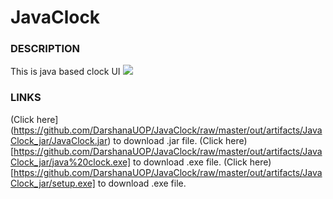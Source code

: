 # JavaClock
### DESCRIPTION
This is java based clock UI 
<image src = "out/artifacts/JavaClock_jar/UI.JPG" size = 500>

### LINKS
(Click here](https://github.com/DarshanaUOP/JavaClock/raw/master/out/artifacts/JavaClock_jar/JavaClock.jar) to download .jar file.
(Click here)[https://github.com/DarshanaUOP/JavaClock/raw/master/out/artifacts/JavaClock_jar/java%20clock.exe] to download .exe file.
(Click here)[https://github.com/DarshanaUOP/JavaClock/raw/master/out/artifacts/JavaClock_jar/setup.exe] to download .exe file.
